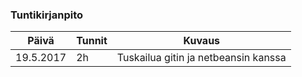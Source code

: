 ### Tuntikirjanpito
Päivä | Tunnit | Kuvaus
--------------- | ----- | ------
19.5.2017 | 2h | Tuskailua gitin ja netbeansin kanssa
